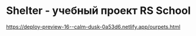 # Shelter - учебный проект RS School

https://deploy-preview-16--calm-dusk-0a53d6.netlify.app/ourpets.html
